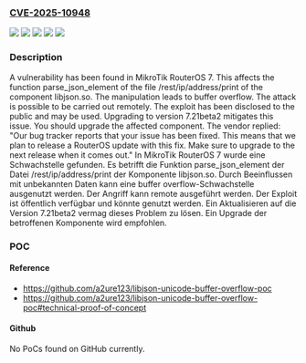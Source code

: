### [CVE-2025-10948](https://cve.mitre.org/cgi-bin/cvename.cgi?name=CVE-2025-10948)
![](https://img.shields.io/static/v1?label=Product&message=RouterOS&color=blue)
![](https://img.shields.io/static/v1?label=Version&message=&color=brightgreen)
![](https://img.shields.io/static/v1?label=Version&message=7%20&color=brightgreen)
![](https://img.shields.io/static/v1?label=Vulnerability&message=Buffer%20Overflow&color=brightgreen)
![](https://img.shields.io/static/v1?label=Vulnerability&message=Memory%20Corruption&color=brightgreen)

### Description

A vulnerability has been found in MikroTik RouterOS 7. This affects the function parse_json_element of the file /rest/ip/address/print of the component libjson.so. The manipulation leads to buffer overflow. The attack is possible to be carried out remotely. The exploit has been disclosed to the public and may be used. Upgrading to version 7.21beta2 mitigates this issue. You should upgrade the affected component. The vendor replied: "Our bug tracker reports that your issue has been fixed. This means that we plan to release a RouterOS update with this fix. Make sure to upgrade to the next release when it comes out."
In MikroTik RouterOS 7 wurde eine Schwachstelle gefunden. Es betrifft die Funktion parse_json_element der Datei /rest/ip/address/print der Komponente libjson.so. Durch Beeinflussen mit unbekannten Daten kann eine buffer overflow-Schwachstelle ausgenutzt werden. Der Angriff kann remote ausgeführt werden. Der Exploit ist öffentlich verfügbar und könnte genutzt werden. Ein Aktualisieren auf die Version 7.21beta2 vermag dieses Problem zu lösen. Ein Upgrade der betroffenen Komponente wird empfohlen.

### POC

#### Reference
- https://github.com/a2ure123/libjson-unicode-buffer-overflow-poc
- https://github.com/a2ure123/libjson-unicode-buffer-overflow-poc#technical-proof-of-concept

#### Github
No PoCs found on GitHub currently.

